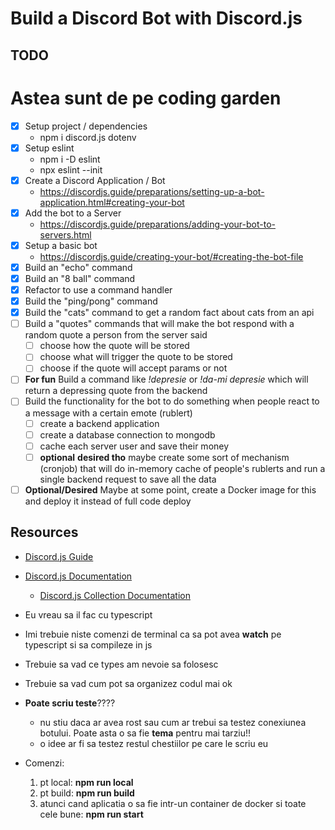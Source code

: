 # Build a Discord Bot with Discord.js

## TODO

# Astea sunt de pe coding garden
* [x] Setup project / dependencies
  * npm i discord.js dotenv
* [x] Setup eslint
  * npm i -D eslint
  * npx eslint --init
* [x] Create a Discord Application / Bot
  * https://discordjs.guide/preparations/setting-up-a-bot-application.html#creating-your-bot
* [x] Add the bot to a Server
  * https://discordjs.guide/preparations/adding-your-bot-to-servers.html
* [x] Setup a basic bot
  * https://discordjs.guide/creating-your-bot/#creating-the-bot-file
* [x] Build an "echo" command
* [x] Build an "8 ball" command
* [x] Refactor to use a command handler
* [x] Build the "ping/pong" command
* [x] Build the "cats" command to get a random fact about cats from an api
* [ ] Build a "quotes" commands that will make the bot respond with a random quote a person from the server said
  * [ ] choose how the quote will be stored
  * [ ] choose what will trigger the quote to be stored
  * [ ] choose if the quote will accept params or not
* [ ] **For fun** Build a command like *!depresie* or *!da-mi depresie* which will return a depressing quote from the backend
* [ ] Build the functionality for the bot to do something when people react to a message with a certain emote (rublert)
  * [ ] create a backend application
  * [ ] create a database connection to mongodb
  * [ ] cache each server user and save their money
  * [ ] **optional** **desired tho** maybe create some sort of mechanism (cronjob) that will do in-memory cache of people's rublerts and run a single backend request to save all the data
* [ ] **Optional/Desired** Maybe at some point, create a Docker image for this and deploy it instead of full code deploy
## Resources

* [Discord.js Guide](https://discordjs.guide/)
* [Discord.js Documentation](https://discord.js.org/#/docs/main/stable/general/welcome)
  * [Discord.js Collection Documentation](https://discord.js.org/#/docs/main/stable/class/Collection)

* Eu vreau sa il fac cu typescript
* Imi trebuie niste comenzi de terminal ca sa pot avea **watch** pe typescript si sa compileze in js
* Trebuie sa vad ce types am nevoie sa folosesc
* Trebuie sa vad cum pot sa organizez codul mai ok
* **Poate scriu teste**????
  * nu stiu daca ar avea rost sau cum ar trebui sa testez conexiunea botului. Poate asta o sa fie **tema** pentru mai tarziu!!
  * o idee ar fi sa testez restul chestiilor pe care le scriu eu
* Comenzi:
  1. pt local: **npm run local**
  2. pt build: **npm run build**
  3. atunci cand aplicatia o sa fie intr-un container de docker si toate cele bune: **npm run start**